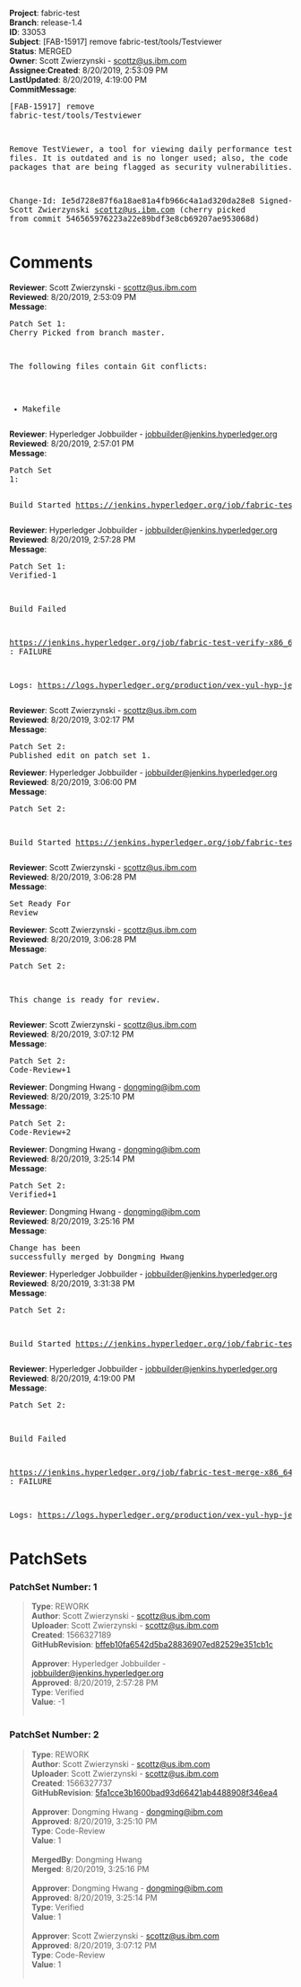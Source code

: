 <strong>Project</strong>: fabric-test</br><strong>Branch</strong>: release-1.4<br><strong>ID</strong>: 33053<br><strong>Subject</strong>: [FAB-15917] remove fabric-test/tools/Testviewer<br><strong>Status</strong>: MERGED<br><strong>Owner</strong>: Scott Zwierzynski - scottz@us.ibm.com<br><strong>Assignee</strong>:<strong>Created</strong>: 8/20/2019, 2:53:09 PM<br><strong>LastUpdated</strong>: 8/20/2019, 4:19:00 PM<br><strong>CommitMessage</strong>:<br><pre>[FAB-15917] remove fabric-test/tools/Testviewer

Remove TestViewer, a tool for viewing daily
performance test result files. It is outdated
and is no longer used; also, the code has
outdated packages that are being flagged
as security vulnerabilities.

Change-Id: Ie5d728e87f6a18ae81a4fb966c4a1ad320da28e8
Signed-off-by: Scott Zwierzynski <scottz@us.ibm.com>
(cherry picked from commit 546565976223a22e89bdf3e8cb69207ae953068d)
</pre><h1>Comments</h1><strong>Reviewer</strong>: Scott Zwierzynski - scottz@us.ibm.com<br><strong>Reviewed</strong>: 8/20/2019, 2:53:09 PM<br><strong>Message</strong>: <pre>Patch Set 1: Cherry Picked from branch master.

The following files contain Git conflicts:
* Makefile</pre><strong>Reviewer</strong>: Hyperledger Jobbuilder - jobbuilder@jenkins.hyperledger.org<br><strong>Reviewed</strong>: 8/20/2019, 2:57:01 PM<br><strong>Message</strong>: <pre>Patch Set 1:

Build Started https://jenkins.hyperledger.org/job/fabric-test-verify-x86_64/3340/</pre><strong>Reviewer</strong>: Hyperledger Jobbuilder - jobbuilder@jenkins.hyperledger.org<br><strong>Reviewed</strong>: 8/20/2019, 2:57:28 PM<br><strong>Message</strong>: <pre>Patch Set 1: Verified-1

Build Failed 

https://jenkins.hyperledger.org/job/fabric-test-verify-x86_64/3340/ : FAILURE

Logs: https://logs.hyperledger.org/production/vex-yul-hyp-jenkins-3/fabric-test-verify-x86_64/3340</pre><strong>Reviewer</strong>: Scott Zwierzynski - scottz@us.ibm.com<br><strong>Reviewed</strong>: 8/20/2019, 3:02:17 PM<br><strong>Message</strong>: <pre>Patch Set 2: Published edit on patch set 1.</pre><strong>Reviewer</strong>: Hyperledger Jobbuilder - jobbuilder@jenkins.hyperledger.org<br><strong>Reviewed</strong>: 8/20/2019, 3:06:00 PM<br><strong>Message</strong>: <pre>Patch Set 2:

Build Started https://jenkins.hyperledger.org/job/fabric-test-verify-x86_64/3341/</pre><strong>Reviewer</strong>: Scott Zwierzynski - scottz@us.ibm.com<br><strong>Reviewed</strong>: 8/20/2019, 3:06:28 PM<br><strong>Message</strong>: <pre>Set Ready For Review</pre><strong>Reviewer</strong>: Scott Zwierzynski - scottz@us.ibm.com<br><strong>Reviewed</strong>: 8/20/2019, 3:06:28 PM<br><strong>Message</strong>: <pre>Patch Set 2:

This change is ready for review.</pre><strong>Reviewer</strong>: Scott Zwierzynski - scottz@us.ibm.com<br><strong>Reviewed</strong>: 8/20/2019, 3:07:12 PM<br><strong>Message</strong>: <pre>Patch Set 2: Code-Review+1</pre><strong>Reviewer</strong>: Dongming Hwang - dongming@ibm.com<br><strong>Reviewed</strong>: 8/20/2019, 3:25:10 PM<br><strong>Message</strong>: <pre>Patch Set 2: Code-Review+2</pre><strong>Reviewer</strong>: Dongming Hwang - dongming@ibm.com<br><strong>Reviewed</strong>: 8/20/2019, 3:25:14 PM<br><strong>Message</strong>: <pre>Patch Set 2: Verified+1</pre><strong>Reviewer</strong>: Dongming Hwang - dongming@ibm.com<br><strong>Reviewed</strong>: 8/20/2019, 3:25:16 PM<br><strong>Message</strong>: <pre>Change has been successfully merged by Dongming Hwang</pre><strong>Reviewer</strong>: Hyperledger Jobbuilder - jobbuilder@jenkins.hyperledger.org<br><strong>Reviewed</strong>: 8/20/2019, 3:31:38 PM<br><strong>Message</strong>: <pre>Patch Set 2:

Build Started https://jenkins.hyperledger.org/job/fabric-test-merge-x86_64/743/</pre><strong>Reviewer</strong>: Hyperledger Jobbuilder - jobbuilder@jenkins.hyperledger.org<br><strong>Reviewed</strong>: 8/20/2019, 4:19:00 PM<br><strong>Message</strong>: <pre>Patch Set 2:

Build Failed 

https://jenkins.hyperledger.org/job/fabric-test-merge-x86_64/743/ : FAILURE

Logs: https://logs.hyperledger.org/production/vex-yul-hyp-jenkins-3/fabric-test-merge-x86_64/743</pre><h1>PatchSets</h1><h3>PatchSet Number: 1</h3><blockquote><strong>Type</strong>: REWORK<br><strong>Author</strong>: Scott Zwierzynski - scottz@us.ibm.com<br><strong>Uploader</strong>: Scott Zwierzynski - scottz@us.ibm.com<br><strong>Created</strong>: 1566327189<br><strong>GitHubRevision</strong>: [bffeb10fa6542d5ba28836907ed82529e351cb1c](https://github.com/hyperledger/fabric-test/commit/bffeb10fa6542d5ba28836907ed82529e351cb1c)<br><br><strong>Approver</strong>: Hyperledger Jobbuilder - jobbuilder@jenkins.hyperledger.org<br><strong>Approved</strong>: 8/20/2019, 2:57:28 PM<br><strong>Type</strong>: Verified<br><strong>Value</strong>: -1<br><br></blockquote><h3>PatchSet Number: 2</h3><blockquote><strong>Type</strong>: REWORK<br><strong>Author</strong>: Scott Zwierzynski - scottz@us.ibm.com<br><strong>Uploader</strong>: Scott Zwierzynski - scottz@us.ibm.com<br><strong>Created</strong>: 1566327737<br><strong>GitHubRevision</strong>: [5fa1cce3b1600bad93d66421ab4488908f346ea4](https://github.com/hyperledger/fabric-test/commit/5fa1cce3b1600bad93d66421ab4488908f346ea4)<br><br><strong>Approver</strong>: Dongming Hwang - dongming@ibm.com<br><strong>Approved</strong>: 8/20/2019, 3:25:10 PM<br><strong>Type</strong>: Code-Review<br><strong>Value</strong>: 1<br><br><strong>MergedBy</strong>: Dongming Hwang<br><strong>Merged</strong>: 8/20/2019, 3:25:16 PM<br><br><strong>Approver</strong>: Dongming Hwang - dongming@ibm.com<br><strong>Approved</strong>: 8/20/2019, 3:25:14 PM<br><strong>Type</strong>: Verified<br><strong>Value</strong>: 1<br><br><strong>Approver</strong>: Scott Zwierzynski - scottz@us.ibm.com<br><strong>Approved</strong>: 8/20/2019, 3:07:12 PM<br><strong>Type</strong>: Code-Review<br><strong>Value</strong>: 1<br><br></blockquote>